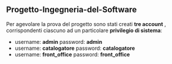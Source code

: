 ## Progetto-Ingegneria-del-Software

 Per agevolare la prova del progetto sono stati creati **tre account** , corrispondenti ciascuno ad un particolare **privilegio di sistema**:
 
  * username: **admin**              password: **admin**
  * username: **catalogatore**       password: **catalogatore**
  * username: **front_office**       password: **front_office**

